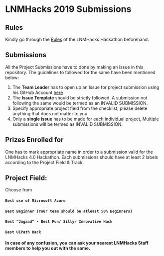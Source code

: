 # LNMHacks 2019 Submissions

## Rules
Kindly go through the [Rules](rules.md) of the LNMHacks Hackathon beforehand.

## Submissions
All the Project Submissions have to done by making an issue in this repository. The guidelines to followed for the same have been mentioned below:
1. The **Team Leader** has to open up an Issue for project submission using his GitHub Account [here](https://github.com/lnmhacks/submissions/issues/new)
2. The **Issue Template** should be strictly followed. A submission not following the same would be termed as an INVALID SUBMISSION.
3. Specify appropriate project field from the checklist, please delete anything that does not matter to you.
4. Only a **single issue** has to be made for each individual project, Multiple submissions will be termed as INVALID SUBMISSION.

## Prizes Enrolled for
One has to mark appropriate name in order to a submission valid for the LNMHacks 4.0 Hackathon. Each submissions should have at least 2 labels according to the Project Field & Track.

## Project Field:
Choose from
#### `Best use of Microsoft Azure`
#### `Best Beginner (Your team should be atleast 50% Beginners)`
#### `Best "Jugaad" - Best Fun/ Silly/ Innovative Hack`
#### `Best UIPath Hack`

#### In case of any confusion, you can ask your nearest LNMHacks Staff members to help you out with the same.
